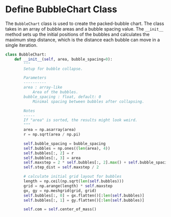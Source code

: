 # Define BubbleChart Class

The `BubbleChart` class is used to create the packed-bubble chart. The class takes in an array of bubble areas and a bubble spacing value. The `__init__` method sets up the initial positions of the bubbles and calculates the maximum step distance, which is the distance each bubble can move in a single iteration.

```python
class BubbleChart:
    def __init__(self, area, bubble_spacing=0):
        """
        Setup for bubble collapse.

        Parameters
        ----------
        area : array-like
            Area of the bubbles.
        bubble_spacing : float, default: 0
            Minimal spacing between bubbles after collapsing.

        Notes
        -----
        If "area" is sorted, the results might look weird.
        """
        area = np.asarray(area)
        r = np.sqrt(area / np.pi)

        self.bubble_spacing = bubble_spacing
        self.bubbles = np.ones((len(area), 4))
        self.bubbles[:, 2] = r
        self.bubbles[:, 3] = area
        self.maxstep = 2 * self.bubbles[:, 2].max() + self.bubble_spacing
        self.step_dist = self.maxstep / 2

        # calculate initial grid layout for bubbles
        length = np.ceil(np.sqrt(len(self.bubbles)))
        grid = np.arange(length) * self.maxstep
        gx, gy = np.meshgrid(grid, grid)
        self.bubbles[:, 0] = gx.flatten()[:len(self.bubbles)]
        self.bubbles[:, 1] = gy.flatten()[:len(self.bubbles)]

        self.com = self.center_of_mass()
```
